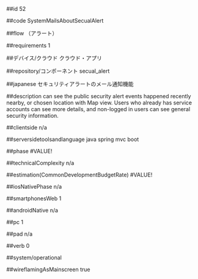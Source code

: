 ##id
52

##code
SystemMailsAboutSecualAlert

##flow
（アラート）

##requirements
1

##デバイス/クラウド
クラウド・アプリ

##repository/コンポーネント
secual_alert

##japanese
セキュリティアラートのメール通知機能

##description
can see the public security alert events happened recently nearby, or chosen location with Map view. Users who already has service accounts can see more details, and non-logged in users can see general security information.

##clientside
n/a

##serversidetoolsandlanguage
java spring mvc boot

##phase
#VALUE!

##technicalComplexity
n/a

##estimation(CommonDevelopmentBudgetRate)
#VALUE!

##iosNativePhase
n/a

##smartphonesWeb
1

##androidNative
n/a

##pc
1

##pad
n/a

##verb
0

##system/operational


##wireflamingAsMainscreen
true